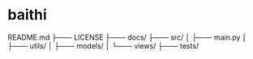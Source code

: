 # baithi
README.md
├─── LICENSE
├─── docs/
├─── src/
│ ├─── main.py
│ ├─── utils/
│ ├─── models/
│ └─── views/
├─── tests/
